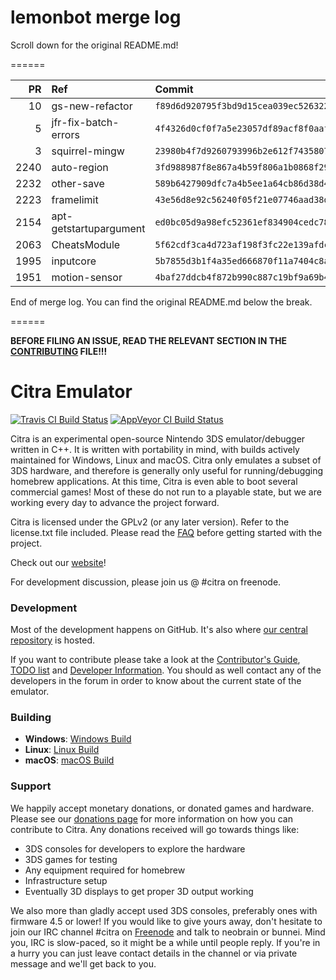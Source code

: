# lemonbot merge log

Scroll down for the original README.md!

======

|   PR | Ref                    | Commit                                     | Author      | Status   |
|-----:|:-----------------------|:-------------------------------------------|:------------|:---------|
|   10 | gs-new-refactor        | `f89d6d920795f3bd9d15cea039ec5263223d8960` | JayFoxRox   | Merged   |
|    5 | jfr-fix-batch-errors   | `4f4326d0cf0f7a5e23057df89acf8f0aafa19f41` | jroweboy    | Merged   |
|    3 | squirrel-mingw         | `23980b4f7d9260793996b2e612f7435807cad314` | jroweboy    | Failed   |
| 2240 | auto-region            | `3fd988987f8e867a4b59f806a1b0868f290f9a24` | wwylele     | Merged   |
| 2232 | other-save             | `589b6427909dfc7a4b5ee1a64cb86d38d459b0f3` | wwylele     | Merged   |
| 2223 | framelimit             | `43e56d8e92c56240f05f21e07746aad38d0d8636` | emmauss     | Merged   |
| 2154 | apt-getstartupargument | `ed0bc05d9a98efc52361ef834904cedc78bb7dd8` | mailwl      | Merged   |
| 2063 | CheatsModule           | `5f62cdf3ca4d723af198f3fc22e139afdc1da4b1` | makotech222 | Failed   |
| 1995 | inputcore              | `5b7855d3b1f4a35ed666870f11a7404c8addd5b0` | makotech222 | Failed   |
| 1951 | motion-sensor          | `4baf27ddcb4f872b990c887c19bf9a69b4217ea5` | wwylele     | Merged   |

End of merge log. You can find the original README.md below the break.

======

**BEFORE FILING AN ISSUE, READ THE RELEVANT SECTION IN THE [CONTRIBUTING](https://github.com/citra-emu/citra/blob/master/CONTRIBUTING.md#reporting-issues) FILE!!!**

Citra Emulator
==============
[![Travis CI Build Status](https://travis-ci.org/citra-emu/citra.svg?branch=master)](https://travis-ci.org/citra-emu/citra)
[![AppVeyor CI Build Status](https://ci.appveyor.com/api/projects/status/sdf1o4kh3g1e68m9?svg=true)](https://ci.appveyor.com/project/bunnei/citra)

Citra is an experimental open-source Nintendo 3DS emulator/debugger written in C++. It is written with portability in mind, with builds actively maintained for Windows, Linux and macOS. Citra only emulates a subset of 3DS hardware, and therefore is generally only useful for running/debugging homebrew applications. At this time, Citra is even able to boot several commercial games! Most of these do not run to a playable state, but we are working every day to advance the project forward.

Citra is licensed under the GPLv2 (or any later version). Refer to the license.txt file included. Please read the [FAQ](https://github.com/citra-emu/citra/wiki/FAQ) before getting started with the project.

Check out our [website](https://citra-emu.org/)!

For development discussion, please join us @ #citra on freenode.

### Development

Most of the development happens on GitHub. It's also where [our central repository](https://github.com/citra-emu/citra) is hosted.

If you want to contribute please take a look at the [Contributor's Guide](CONTRIBUTING.md), [TODO list](https://docs.google.com/document/d/1SWIop0uBI9IW8VGg97TAtoT_CHNoP42FzYmvG1F4QDA) and [Developer Information](https://github.com/citra-emu/citra/wiki/Developer-Information). You should as well contact any of the developers in the forum in order to know about the current state of the emulator.

### Building

* __Windows__: [Windows Build](https://github.com/citra-emu/citra/wiki/Building-For-Windows)
* __Linux__: [Linux Build](https://github.com/citra-emu/citra/wiki/Building-For-Linux)
* __macOS__: [macOS Build](https://github.com/citra-emu/citra/wiki/Building-for-macOS)


### Support
We happily accept monetary donations, or donated games and hardware. Please see our [donations page](https://citra-emu.org/page/donate) for more information on how you can contribute to Citra. Any donations received will go towards things like:
* 3DS consoles for developers to explore the hardware
* 3DS games for testing
* Any equipment required for homebrew
* Infrastructure setup
* Eventually 3D displays to get proper 3D output working

We also more than gladly accept used 3DS consoles, preferably ones with firmware 4.5 or lower! If you would like to give yours away, don't hesitate to join our IRC channel #citra on [Freenode](http://webchat.freenode.net/?channels=citra) and talk to neobrain or bunnei. Mind you, IRC is slow-paced, so it might be a while until people reply. If you're in a hurry you can just leave contact details in the channel or via private message and we'll get back to you.
